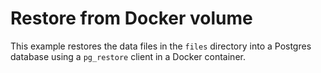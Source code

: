 # Restore from Docker volume

This example restores the data files in the `files` directory into a Postgres database using a `pg_restore` client in a Docker container.
